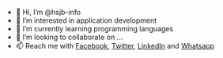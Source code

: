 - 👋 Hi, I’m @hsjb-info
- 👀 I’m interested in application development
- 🌱 I’m currently learning programming languages
- 💞️ I’m looking to collaborate on ...
- 📫 Reach me with [Facebook](https://www.facebook.com/jbhs.info), [Twitter](https://twitter.com/hsjbinfo), [LinkedIn](https://www.linkedin.com/in/hsjb/) and [Whatsapp](https://wa.link/3kio3l)
<!---
hsjb-info/hsjb-info is a ✨ special ✨ repository because its `README.md` (this file) appears on your GitHub profile.
You can click the Preview link to take a look at your changes.
--->
